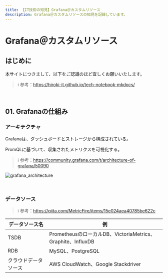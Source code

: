 ```yaml
---
title: 【IT技術の知見】Grafana＠カスタムリソース
description: Grafana＠カスタムリソースの知見を記録しています。
---
```


# Grafana＠カスタムリソース

## はじめに

本サイトにつきまして、以下をご認識のほど宜しくお願いいたします。



> ℹ️ 参考：https://hiroki-it.github.io/tech-notebook-mkdocs/

<br>

## 01. Grafanaの仕組み

### アーキテクチャ

Grafanaは、ダッシュボードとストレージから構成されている。

PromQLに基づいて、収集されたメトリクスを可視化する。



> ℹ️ 参考：https://community.grafana.com/t/architecture-of-grafana/50090

![grafana_architecture](https://raw.githubusercontent.com/hiroki-it/tech-notebook/master/images//grafana_architecture.png)

<br>

### データソース

> ℹ️ 参考：https://qiita.com/MetricFire/items/15e024aea40785be622c

| データソース名   | 例                                                  |
|------------|-----------------------------------------------------|
| TSDB       | PrometheusのローカルDB、VictoriaMetrics、Graphite、InfluxDB |
| RDB        | MySQL、PostgreSQL                                    |
| クラウドデータソース | AWS CloudWatch、Google Stackdriver                   |

<br>
